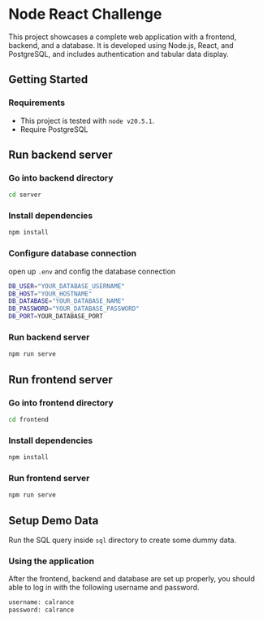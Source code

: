 # Node React Challenge
This project showcases a complete web application with a frontend, backend, and a database. It is developed using Node.js, React, and PostgreSQL, and includes authentication and tabular data display. 

## Getting Started

### Requirements
- This project is tested with `node v20.5.1`.
- Require PostgreSQL

## Run backend server

### Go into backend directory
```sh
cd server
```

### Install dependencies 
```sh
npm install
```

### Configure database connection
open up `.env` and config the database connection

```sh
DB_USER="YOUR_DATABASE_USERNAME"
DB_HOST="YOUR_HOSTNAME"
DB_DATABASE="YOUR_DATABASE_NAME"
DB_PASSWORD="YOUR_DATABASE_PASSWORD"
DB_PORT=YOUR_DATABASE_PORT
```

### Run backend server
```sh
npm run serve
```

## Run frontend server

### Go into frontend directory
```sh
cd frontend
```

### Install dependencies 
```sh
npm install
```

### Run frontend server
```sh
npm run serve
```

## Setup Demo Data
Run the SQL query inside `sql` directory to create some dummy data.

### Using the application
After the frontend, backend and database are set up properly, you should able to log in with the following username and password.

```sh
username: calrance
password: calrance
```
